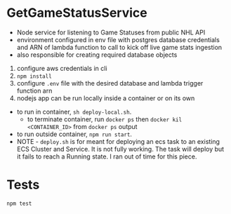# GetGameStatusService 
 - Node service for listening to Game Statuses from public NHL API
 - environment configured in env file with postgres database credentials and ARN of lambda function to call to kick off live game stats ingestion
 - also responsible for creating required database objects

1. configure aws credentials in cli
2. `npm install`
3. configure `.env` file with the desired database and lambda trigger function arn
4. nodejs app can be run locally inside a container or on its own
  - to run in container, `sh deploy-local.sh`.
    -  to terminate container, run `docker ps` then `docker kil <CONTAINER_ID>` from `docker ps` output
  - to run outside container, `npm run start`.
  - NOTE - `deploy.sh` is for meant for deploying an ecs task to an existing ECS Cluster and Service. It is not fully working. The task will
   deploy but it fails to reach a Running state. I ran out of time for this piece.

# Tests
`npm test`